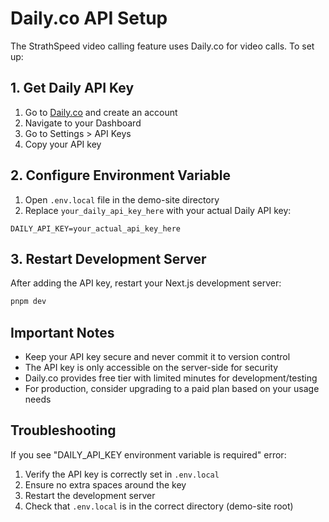 # Daily.co API Setup

The StrathSpeed video calling feature uses Daily.co for video calls. To set up:

## 1. Get Daily API Key

1. Go to [Daily.co](https://daily.co) and create an account
2. Navigate to your Dashboard
3. Go to Settings > API Keys
4. Copy your API key

## 2. Configure Environment Variable

1. Open `.env.local` file in the demo-site directory
2. Replace `your_daily_api_key_here` with your actual Daily API key:

```
DAILY_API_KEY=your_actual_api_key_here
```

## 3. Restart Development Server

After adding the API key, restart your Next.js development server:

```bash
pnpm dev
```

## Important Notes

- Keep your API key secure and never commit it to version control
- The API key is only accessible on the server-side for security
- Daily.co provides free tier with limited minutes for development/testing
- For production, consider upgrading to a paid plan based on your usage needs

## Troubleshooting

If you see "DAILY_API_KEY environment variable is required" error:

1. Verify the API key is correctly set in `.env.local`
2. Ensure no extra spaces around the key
3. Restart the development server
4. Check that `.env.local` is in the correct directory (demo-site root) 
